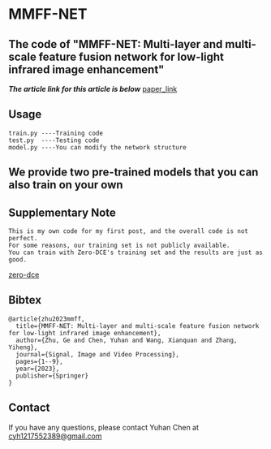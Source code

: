 # MMFF-NET
## The code of "MMFF-NET: Multi-layer and multi-scale feature fusion network for low-light infrared image enhancement"
***The article link for this article is below***
[paper_link](https://link.springer.com/article/10.1007/s11760-023-02797-4)

## Usage
```
train.py ----Training code
test.py  ----Testing code
model.py ----You can modify the network structure
```
## We provide two pre-trained models that you can also train on your own
## Supplementary Note
```
This is my own code for my first post, and the overall code is not perfect.
For some reasons, our training set is not publicly available.
You can train with Zero-DCE's training set and the results are just as good.
```
[zero-dce](https://github.com/Li-Chongyi/Zero-DCE)

## Bibtex
```
@article{zhu2023mmff,
  title={MMFF-NET: Multi-layer and multi-scale feature fusion network for low-light infrared image enhancement},
  author={Zhu, Ge and Chen, Yuhan and Wang, Xianquan and Zhang, Yiheng},
  journal={Signal, Image and Video Processing},
  pages={1--9},
  year={2023},
  publisher={Springer}
}
```
## Contact
If you have any questions, please contact Yuhan Chen at cyh1217552389@gmail.com
